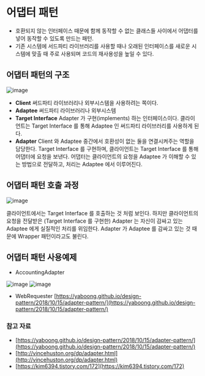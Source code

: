 # 어댑터 패턴

- 호환되지 않는 인터페이스 때문에 함께 동작할 수 없는 클래스들 사이에서 어댑터를 넣어 동작할 수 있도록 만드는 패턴.
- 기존 시스템에 서드파티 라이브러리를 사용할 때나 오래된 인터페이스를 새로운 시스템에 맞출 때 주로 사용되며 코드의 재사용성을 높일 수 있다.

## 어댑터 패턴의 구조

![image](https://user-images.githubusercontent.com/49391145/138266867-f0011908-91a0-4091-828e-0edac2399b94.png)

- **Client** 써드파티 라이브러리나 외부시스템을 사용하려는 쪽이다.
- **Adaptee** 써드파티 라이브러리나 외부시스템
- **Target Interface** Adapter 가 구현(implements) 하는 인터페이스이다. 클라이언트는 Target Interface 를 통해 Adaptee 인 써드파티 라이브러리를 사용하게 된다.
- **Adapter** Client 와 Adaptee 중간에서 호환성이 없는 둘을 연결시켜주는 역할을 담당한다. Target Interface 를 구현하며, 클라이언트는 Target Interface 를 통해 어댑터에 요청을 보낸다. 어댑터는 클라이언트의 요청을 Adaptee 가 이해할 수 있는 방법으로 전달하고, 처리는 Adaptee 에서 이루어진다.

## 어댑터 패턴 호출 과정

![image](https://user-images.githubusercontent.com/49391145/138266902-d8c2e13e-cb09-43dc-a4a9-c38c852d80f2.png)

클라이언트에서는 Target Interface 를 호출하는 것 처럼 보인다. 하지만 클라이언트의 요청을 전달받은 (Target Interface 를 구현한) Adapter 는 자신이 감싸고 있는 Adaptee 에게 실질적인 처리를 위임한다. Adapter 가 Adaptee 를 감싸고 있는 것 때문에 Wrapper 패턴이라고도 불린다.

## 어댑터 패턴 사용예제

- AccountingAdapter

![image](https://user-images.githubusercontent.com/49391145/138266948-df5feb4a-83eb-4b7f-9134-190bee3e476b.png)
![image](https://user-images.githubusercontent.com/49391145/138266974-f472a2ad-a2cf-4054-b326-ea60b5f61c54.png)
- WebRequester
[https://yaboong.github.io/design-pattern/2018/10/15/adapter-pattern/](https://yaboong.github.io/design-pattern/2018/10/15/adapter-pattern/)

### 참고 자료

- [https://yaboong.github.io/design-pattern/2018/10/15/adapter-pattern/](https://yaboong.github.io/design-pattern/2018/10/15/adapter-pattern/)
- [http://vincehuston.org/dp/adapter.html](http://vincehuston.org/dp/adapter.html)
- [https://kim6394.tistory.com/172](https://kim6394.tistory.com/172)
